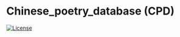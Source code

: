# Chinese_poetry_database (CPD)
[![License](http://img.shields.io/badge/license-mit-blue.svg?style=flat-square)](https://github.com/liujun77/Chinese_poetry_database/blob/master/LICENSE)
